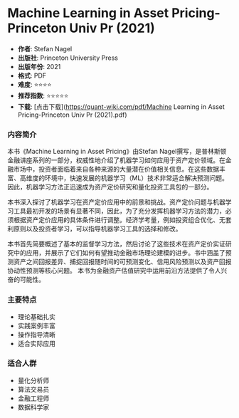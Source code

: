 # Machine Learning in Asset Pricing-Princeton Univ Pr (2021)

- **作者**: Stefan Nagel
- **出版社**: Princeton University Press
- **出版年份**: 2021
- **格式**: PDF
- **难度**: ⭐⭐⭐⭐
- **推荐指数**: ⭐⭐⭐⭐⭐
- **下载**: [点击下载](https://quant-wiki.com/pdf/Machine Learning in Asset Pricing-Princeton Univ Pr (2021).pdf)

### 内容简介

本书《Machine Learning in Asset Pricing》由Stefan Nagel撰写，是普林斯顿金融讲座系列的一部分，权威性地介绍了机器学习如何应用于资产定价领域。在金融市场中，投资者面临着来自各种来源的大量潜在价值相关信息。在这些数据丰富、高维度的环境中，快速发展的机器学习（ML）技术非常适合解决预测问题。因此，机器学习方法正迅速成为资产定价研究和量化投资工具包的一部分。

本书深入探讨了机器学习在资产定价应用中的前景和挑战。资产定价问题与机器学习工具最初开发的场景有显著不同，因此，为了充分发挥机器学习方法的潜力，必须根据资产定价应用的具体条件进行调整。经济学考量，例如投资组合优化、无套利原则以及投资者学习，可以指导机器学习工具的选择和修改。

本书首先简要概述了基本的监督学习方法，然后讨论了这些技术在资产定价实证研究中的应用，并展示了它们如何有望推动金融市场理论建模的进步。书中涵盖了预测资产之间回报差异、捕捉回报随时间的可预测变化、信用风险预测以及资产回报协动性预测等核心问题。 本书为金融资产估值研究中运用前沿方法提供了令人兴奋的可能性。

### 主要特点

- 理论基础扎实
- 实践案例丰富
- 操作指导清晰
- 适合实际应用

### 适合人群

- 量化分析师
- 算法交易员
- 金融工程师
- 数据科学家